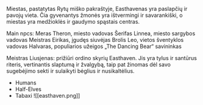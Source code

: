 Miestas, pastatytas Rytų miško pakraštyje, Easthavenas yra paslapčių ir pavojų vieta. Čia gyvenantys žmonės yra ištvermingi ir savarankiški, o miestas yra medžioklės ir gaudymo spąstais centras.

Main npcs:
Meras Theron, miesto vadovas 
Šerifas Linnea, miesto sargybos vadovas 
Meistras Eirikas, įgudęs siuvėjas 
Brolis Leo, vietos šventyklos vadovas 
Halvaras, populiarios užeigos „The Dancing Bear“ savininkas

Meistras Liusjenas: prižiūri ordino skyrių Easthaven. Jis yra tylus ir santūrus riteris, vertinantis slaptumą ir žvalgybą, taip pat žinomas dėl savo sugebėjimo sekti ir sulaikyti bėglius ir nusikaltėlius.

-   Humans
-   Half-Elves
-   Tabaxi
![[easthaven.png]]